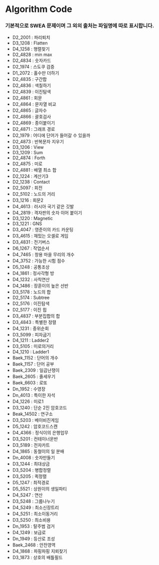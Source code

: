 # Algorithm Code

### 기본적으로 SWEA 문제이며 그 외의 출처는 파일명에 따로 표시합니다.



* D2_2001 : 파리퇴치
* D3_1208 : Flatten
* D4_1258 : 행렬찾기
* D2_4828 : min max
* D2_4834 : 숫자카드
* D2_1974 : 스도쿠 검증
* D1_2072 : 홀수만 더하기
* D2_4835 : 구간합
* D2_4836 : 색칠하기
* D2_4839 : 이진탐색
* D2_4861 : 회문
* D2_4864 : 문자열 비교
* D2_4865 : 글자수
* D2_4866 : 괄호검사
* D2_4869 : 종이붙이기
* D2_4871 : 그래프 경로
* D2_1979 : 어디에 단어가 들어갈 수 있을까
* D2_4873 : 반복문자 지우기
* D3_1206 : View
* D3_1209 : Sum
* D2_4874 : Forth
* D2_4875 : 미로
* D2_4881 : 배열 최소 합
* D2_1224 : 계산기3
* D2_1238 : Contact
* D2_5097 : 회전
* D2_5102 : 노드의 거리
* D3_1216 : 회문2
* D4_4613 : 러시아 국기 같은 깃발
* D4_2819 : 격자판의 숫자 이어 붙이기
* D3_1220 : Magnetic
* D3_1221 : GNS
* D3_4047 : 영준이의 카드 카운팅
* D3_4615 : 재밌는 오셀로 게임
* D3_4831 : 전기버스
* D6_1267 : 작업순서
* D4_7465 : 창용 마을 무리의 개수
* D4_3752 : 가능한 시험 점수
* D5_1248 : 공통조상
* D4_1861 : 정사각형 방
* D4_1232 : 사칙연산
* D4_1486 : 장훈이의 높은 선반
* D3_5178 : 노드의 합
* D2_5174 : Subtree
* D2_5176 : 이진탐색
* D2_5177 : 이진 힙
* D3_4837 : 부분집합의 합
* D3_4843 : 특별한 정렬
* D4_1231 : 중위순회
* D3_5099 : 피자굽기
* D4_1211 : Ladder2
* D3_5105 : 미로의거리
* D4_1210 : Ladder1
* Baek_1152 : 단어의 개수
* Baek_1157 : 단어 공부
* Baek_2309 : 일곱난쟁이
* Baek_2605 : 줄세우기
* Baek_6603 : 로또
* Dn_1952 : 수영장
* Dn_4013 : 특이한 자석
* D4_1226 : 미로1
* D3_1240 : 단순 2진 암호코드
* Beak_14502 : 연구소
* D3_5203 : 베이비진게임
* D5_1242 : 암호코드스캔
* D4_4366 : 정식이의 은행업무
* D3_5201 : 컨테이너운반
* D3_5189 : 전자카트
* D4_1865 : 동철이의 일 분배
* Dn_4008 : 숫자만들기
* D3_1244 : 최대상금
* D3_5204 : 병합정렬
* D3_5205 : 퀵정렬
* D5_1247 : 최적경로
* D5_5521 : 상원이의 생일파티
* D4_5247 : 연산
* D3_5248 : 그룹나누기
* D4_5249 : 최소신장트리
* D4_5251 : 최소이동거리
* D3_5250 : 최소비용
* Dn_1953 : 탈주범 검거
* D4_1249 : 보급로
* Dn_1949 : 등산로 조성
* Baek_2468 : 안전영역
* D4_1868 : 파핑파핑 지뢰찾기
* D3_1873 : 상호의 배틀필드
